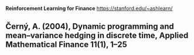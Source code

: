 


**Reinforcement Learning for Finance**
https://stanford.edu/~ashlearn/

## Černý, A. (2004), Dynamic programming and mean–variance hedging in discrete time, Applied Mathematical Finance 11(1), 1–25